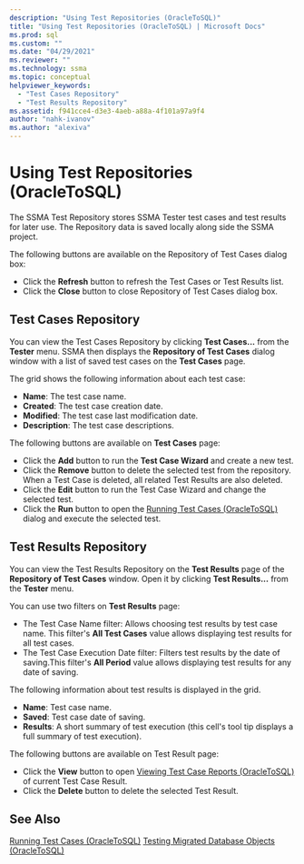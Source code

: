 ```yaml
---
description: "Using Test Repositories (OracleToSQL)"
title: "Using Test Repositories (OracleToSQL) | Microsoft Docs"
ms.prod: sql
ms.custom: ""
ms.date: "04/29/2021"
ms.reviewer: ""
ms.technology: ssma
ms.topic: conceptual
helpviewer_keywords: 
  - "Test Cases Repository"
  - "Test Results Repository"
ms.assetid: f941cce4-d3e3-4aeb-a88a-4f101a97a9f4
author: "nahk-ivanov"
ms.author: "alexiva"
---
```


# Using Test Repositories (OracleToSQL)

The SSMA Test Repository stores SSMA Tester test cases and test results for later use. The Repository data is saved locally along side the SSMA project.

The following buttons are available on the Repository of Test Cases dialog box:

- Click the **Refresh** button to refresh the Test Cases or Test Results list.
- Click the **Close** button to close Repository of Test Cases dialog box.
  
## Test Cases Repository

You can view the Test Cases Repository by clicking **Test Cases...** from the **Tester** menu. SSMA then displays the **Repository of Test Cases** dialog window with a list of saved test cases on the **Test Cases** page.

The grid shows the following information about each test case:

- **Name**: The test case name.
- **Created**: The test case creation date.
- **Modified**: The test case last modification date.
- **Description**: The test case descriptions.

The following buttons are available on **Test Cases** page:

- Click the **Add** button to run the **Test Case Wizard** and create a new test.
- Click the **Remove** button to delete the selected test from the repository. When a Test Case is deleted, all related Test Results are also deleted.
- Click the **Edit** button to run the Test Case Wizard and change the selected test.
- Click the **Run** button to open the [Running Test Cases (OracleToSQL)](./running-test-cases-oracletosql.md) dialog and execute the selected test.

## Test Results Repository

You can view the Test Results Repository on the **Test Results** page of the **Repository of Test Cases** window. Open it by clicking **Test Results...** from the **Tester** menu.

You can use two filters on **Test Results** page:

- The Test Case Name filter: Allows choosing test results by test case name. This filter's **All Test Cases** value allows displaying test results for all test cases.
- The Test Case Execution Date filter: Filters test results by the date of saving.This filter's **All Period** value allows displaying test results for any date of saving.

The following information about test results is displayed in the grid.

- **Name**: Test case name.
- **Saved**: Test case date of saving.
- **Results**: A short summary of test execution (this cell's tool tip displays a full summary of test execution).

The following buttons are available on Test Result page:

- Click the **View** button to open [Viewing Test Case Reports &#40;OracleToSQL&#41;](../../ssma/oracle/viewing-test-case-reports-oracletosql.md) of current Test Case Result.
- Click the **Delete** button to delete the selected Test Result.

## See Also

[Running Test Cases &#40;OracleToSQL&#41;](../../ssma/oracle/running-test-cases-oracletosql.md)
[Testing Migrated Database Objects &#40;OracleToSQL&#41;](../../ssma/oracle/testing-migrated-database-objects-oracletosql.md)
